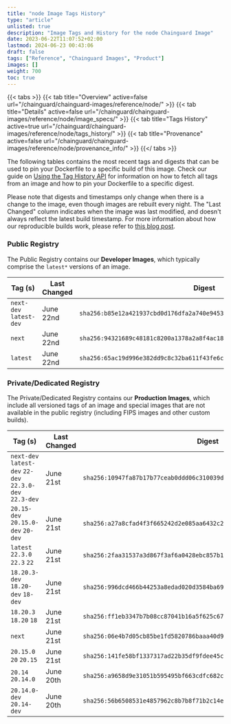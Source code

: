 ```yaml
---
title: "node Image Tags History"
type: "article"
unlisted: true
description: "Image Tags and History for the node Chainguard Image"
date: 2023-06-22T11:07:52+02:00
lastmod: 2024-06-23 00:43:06
draft: false
tags: ["Reference", "Chainguard Images", "Product"]
images: []
weight: 700
toc: true
---
```


{{< tabs >}}
{{< tab title="Overview" active=false url="/chainguard/chainguard-images/reference/node/" >}}
{{< tab title="Details" active=false url="/chainguard/chainguard-images/reference/node/image_specs/" >}}
{{< tab title="Tags History" active=true url="/chainguard/chainguard-images/reference/node/tags_history/" >}}
{{< tab title="Provenance" active=false url="/chainguard/chainguard-images/reference/node/provenance_info/" >}}
{{</ tabs >}}

The following tables contains the most recent tags and digests that can be used to pin your Dockerfile to a specific build of this image. Check our guide on [Using the Tag History API](/chainguard/chainguard-images/using-the-tag-history-api/) for information on how to fetch all tags from an image and how to pin your Dockerfile to a specific digest.

Please note that digests and timestamps only change when there is a change to the image, even though images are rebuilt every night. The "Last Changed" column indicates when the image was last modified, and doesn't always reflect the latest build timestamp. For more information about how our reproducible builds work, please refer to [this blog post](https://www.chainguard.dev/unchained/reproducing-chainguards-reproducible-image-builds).

### Public Registry
The Public Registry contains our **Developer Images**, which typically comprise the `latest*` versions of an image.

| Tag (s)                  | Last Changed | Digest                                                                    |
|--------------------------|--------------|---------------------------------------------------------------------------|
|  `next-dev` `latest-dev` | June 22nd    | `sha256:b85e12a421937cbd0d176dfa2a740e9453b7846bb348544fd352d04c27b43d61` |
|  `next`                  | June 22nd    | `sha256:94321689c48181c8200a1378a2a8f4ac18c16699662bb821f633609f7afdb184` |
|  `latest`                | June 22nd    | `sha256:65ac19d996e382dd9c8c32ba611f43fe6c053acf15cafc393925ca6aa21cf5da` |


### Private/Dedicated Registry
The Private/Dedicated Registry contains our **Production Images**, which include all versioned tags of an image and special images that are not available in the public registry (including FIPS images and other custom builds).

| Tag (s)                                                   | Last Changed | Digest                                                                    |
|-----------------------------------------------------------|--------------|---------------------------------------------------------------------------|
|  `next-dev` `latest-dev` `22-dev` `22.3.0-dev` `22.3-dev` | June 21st    | `sha256:10947fa87b17b77ceab0ddd06c310039d7d95657777755093b3f3e6df22888f9` |
|  `20.15-dev` `20.15.0-dev` `20-dev`                       | June 21st    | `sha256:a27a8cfad4f3f665242d2e085aa6432c2c9c04a51e5789933375d0f3b3933aae` |
|  `latest` `22.3.0` `22.3` `22`                            | June 21st    | `sha256:2faa31537a3d867f3af6a0428ebc857b153b846f19c19fdbdb1a52f28ff911f8` |
|  `18.20.3-dev` `18.20-dev` `18-dev`                       | June 21st    | `sha256:996dcd466b44253a8edad020d3584ba6960eb89da2edcff06d00b0326c4178ba` |
|  `18.20.3` `18.20` `18`                                   | June 21st    | `sha256:ff1eb3347b7b08cc87041b16a5f625c67119b4246a62220f09e3e814d54ba39d` |
|  `next`                                                   | June 21st    | `sha256:06e4b7d05cb85be1fd5820786baaa40d946b9162451420343c55730bbd5534d4` |
|  `20.15.0` `20` `20.15`                                   | June 21st    | `sha256:141fe58bf1337317ad22b35df9fdee45ce5b61afb23b9516e774fe2dcd17149e` |
|  `20.14` `20.14.0`                                        | June 20th    | `sha256:a9658d9e31051b595495bf663cdfc682cfe9a5f5b1c33fa41d120e1b62c42124` |
|  `20.14.0-dev` `20.14-dev`                                | June 20th    | `sha256:56b6508531e4857962c8b7b8f71b2c14ea4c9e21b508e9e4e80a03bba650733d` |

